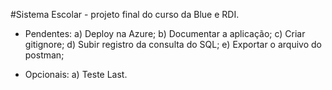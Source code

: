 #Sistema Escolar - projeto final do curso da Blue e RDI.

- Pendentes:
a) Deploy na Azure;
b) Documentar a aplicação;
c) Criar gitignore;
d) Subir registro da consulta do SQL;
e) Exportar o arquivo do postman;

- Opcionais:
a) Teste Last.

